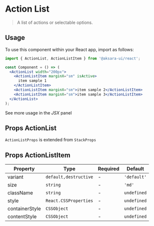 # Action List

> A list of actions or selectable options.

## Usage

To use this component within your React app, import as follows:

```jsx
import { ActionList, ActionListItem } from '@aksara-ui/react';

const Component = () => (
  <ActionList width="200px">
    <ActionListItem marginX="sm" isActive>
      item sample 1
    </ActionListItem>
    <ActionListItem marginX="sm">item sample 2</ActionListItem>
    <ActionListItem marginX="sm">item sample 3</ActionListItem>
  </ActionList>
);
```

See more usage in the _JSX_ panel

## Props ActionList

`ActionListProps` is extended from `StackProps`

## Props ActionListItem

| Property       | Type                  | Required | Default     |
| -------------- | --------------------- | -------- | ----------- |
| variant        | `default,destructive` | -        | `'default'` |
| size           | `string`              | -        | `'md'`      |
| className      | `string`              | -        | `undefined` |
| style          | `React.CSSProperties` | -        | `undefined` |
| containerStyle | `CSSObject`           | -        | `undefined` |
| contentStyle   | `CSSObject`           | -        | `undefined` |

